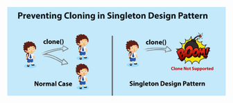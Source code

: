 ![alt text](https://github.com/dpalankar/programs/blob/master/src/design/pattern/singleton/singleton.png)
